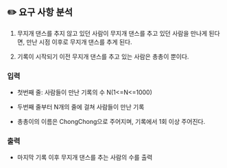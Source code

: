 ## ✏️ 요구 사항 분석

1. 무지개 댄스를 추지 않고 있던 사람이 무지개 댄스를 추고 있던 사람을 만나게 된다면, 만난 시점 이후로 무지개 댄스를 추게 된다.

2. 기록이 시작되기 이전 무지개 댄스를 추고 있는 사람은 총총이 뿐이다.

### 입력

- 첫번째 줄: 사람들이 만난 기록의 수 N(1<=N<=1000)

- 두번째 줄부터 N개의 줄에 걸쳐 사람들이 만난 기록

- 총총이의 이름은 ChongChong으로 주어지며, 기록에서 1회 이상 주어진다.

### 출력

- 마지막 기록 이후 무지개 댄스를 추는 사람의 수를 출력
